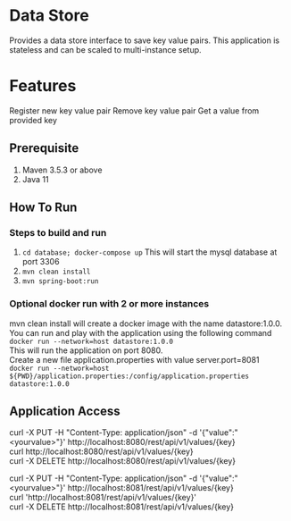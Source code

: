 # Data Store
Provides a data store interface to save key value pairs. This application is stateless and can be scaled to multi-instance setup.

# Features
Register new key value pair
Remove key value pair
Get a value from provided key

## Prerequisite
1. Maven 3.5.3 or above
2. Java 11
## How To Run

### Steps to build and run
1. `cd database; docker-compose up` This will start the mysql database at port 3306
2. `mvn clean install`
3. `mvn spring-boot:run`
### Optional docker run with 2 or more instances
mvn clean install will create a docker image with the name datastore:1.0.0. You can run and play with the application using the following command<br>
`docker run --network=host datastore:1.0.0`<br>
This will run the application on port 8080.<br>
Create a new file application.properties with value server.port=8081<br>
`docker run --network=host ${PWD}/application.properties:/config/application.properties datastore:1.0.0`
## Application Access
curl -X PUT -H "Content-Type: application/json" -d '{"value":"\<yourvalue\>"}' http://localhost:8080/rest/api/v1/values/{key} <br>
curl http://localhost:8080/rest/api/v1/values/{key} <br>
curl -X DELETE http://localhost:8080/rest/api/v1/values/{key}<br>

curl -X PUT -H "Content-Type: application/json" -d '{"value":"\<yourvalue\>"}' http://localhost:8081/rest/api/v1/values/{key} <br>
curl 'http://localhost:8081/rest/api/v1/values/{key}' <br>
curl -X DELETE http://localhost:8081/rest/api/v1/values/{key}<br>